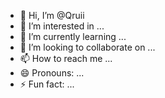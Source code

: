 - 👋 Hi, I’m @Qruii
- 👀 I’m interested in ...
- 🌱 I’m currently learning ...
- 💞️ I’m looking to collaborate on ...
- 📫 How to reach me ...
- 😄 Pronouns: ...
- ⚡ Fun fact: ...

<!---
Qruii/Qruii is a ✨ special ✨ repository because its `README.md` (this file) appears on your GitHub profile.
You can click the Preview link to take a look at your changes.
--->
